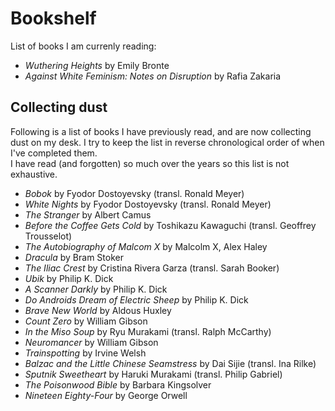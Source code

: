 # Bookshelf

List of books I am currenly reading:

- _Wuthering Heights_ by Emily Bronte
- _Against White Feminism: Notes on Disruption_ by Rafia Zakaria

## Collecting dust

Following is a list of books I have previously read, and are now collecting dust on my desk.
I try to keep the list in reverse chronological order of when I've completed them.  
I have read (and forgotten) so much over the years so this list is not exhaustive.  

- _Bobok_ by Fyodor Dostoyevsky (transl. Ronald Meyer)
- _White Nights_ by Fyodor Dostoyevsky (transl. Ronald Meyer)
- _The Stranger_ by Albert Camus
- _Before the Coffee Gets Cold_ by Toshikazu Kawaguchi (transl. Geoffrey Trousselot)
- _The Autobiography of Malcom X_ by Malcolm X, Alex Haley
- _Dracula_ by Bram Stoker
- _The Iliac Crest_ by Cristina Rivera Garza (transl. Sarah Booker)
- _Ubik_ by Philip K. Dick
- _A Scanner Darkly_ by Philip K. Dick
- _Do Androids Dream of Electric Sheep_ by Philip K. Dick
- _Brave New World_ by Aldous Huxley
- _Count Zero_ by William Gibson
- _In the Miso Soup_ by Ryu Murakami (transl. Ralph McCarthy)
- _Neuromancer_ by William Gibson
- _Trainspotting_ by Irvine Welsh
- _Balzac and the Little Chinese Seamstress_ by Dai Sijie (transl. Ina Rilke)
- _Sputnik Sweetheart_ by Haruki Murakami (transl. Philip Gabriel)
- _The Poisonwood Bible_ by Barbara Kingsolver
- _Nineteen Eighty-Four_ by George Orwell

